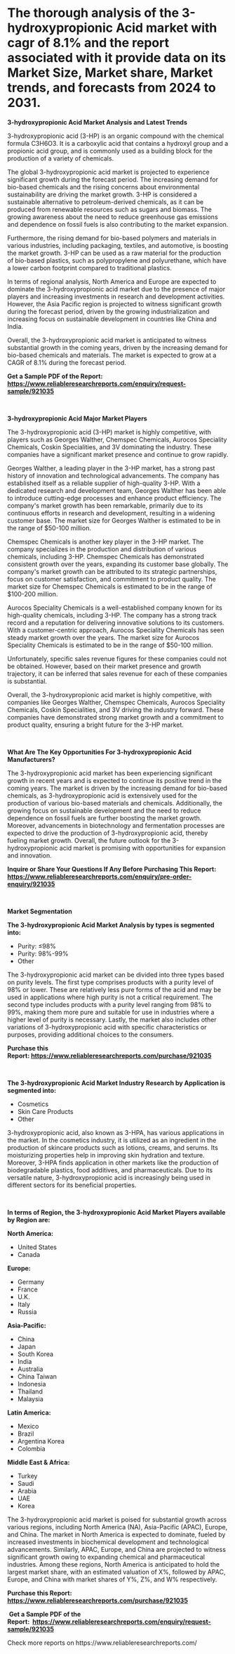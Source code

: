 <p><h1>The thorough analysis of the 3-hydroxypropionic Acid market with cagr of  8.1% and the report associated with it provide data on its Market Size, Market share, Market trends, and forecasts from 2024 to 2031.</h1></p><p><strong>3-hydroxypropionic Acid Market Analysis and Latest Trends</strong></p>
<p><p>3-hydroxypropionic acid (3-HP) is an organic compound with the chemical formula C3H6O3. It is a carboxylic acid that contains a hydroxyl group and a propionic acid group, and is commonly used as a building block for the production of a variety of chemicals.</p><p>The global 3-hydroxypropionic acid market is projected to experience significant growth during the forecast period. The increasing demand for bio-based chemicals and the rising concerns about environmental sustainability are driving the market growth. 3-HP is considered a sustainable alternative to petroleum-derived chemicals, as it can be produced from renewable resources such as sugars and biomass. The growing awareness about the need to reduce greenhouse gas emissions and dependence on fossil fuels is also contributing to the market expansion.</p><p>Furthermore, the rising demand for bio-based polymers and materials in various industries, including packaging, textiles, and automotive, is boosting the market growth. 3-HP can be used as a raw material for the production of bio-based plastics, such as polypropylene and polyurethane, which have a lower carbon footprint compared to traditional plastics.</p><p>In terms of regional analysis, North America and Europe are expected to dominate the 3-hydroxypropionic acid market due to the presence of major players and increasing investments in research and development activities. However, the Asia Pacific region is projected to witness significant growth during the forecast period, driven by the growing industrialization and increasing focus on sustainable development in countries like China and India.</p><p>Overall, the 3-hydroxypropionic acid market is anticipated to witness substantial growth in the coming years, driven by the increasing demand for bio-based chemicals and materials. The market is expected to grow at a CAGR of 8.1% during the forecast period.</p></p>
<p><strong>Get a Sample PDF of the Report:&nbsp; <a href="https://www.reliableresearchreports.com/enquiry/request-sample/921035">https://www.reliableresearchreports.com/enquiry/request-sample/921035</a></strong></p>
<p>&nbsp;</p>
<p><strong>3-hydroxypropionic Acid Major Market Players</strong></p>
<p><p>The 3-hydroxypropionic acid (3-HP) market is highly competitive, with players such as Georges Walther, Chemspec Chemicals, Aurocos Speciality Chemicals, Coskin Specialities, and 3V dominating the industry. These companies have a significant market presence and continue to grow rapidly.</p><p>Georges Walther, a leading player in the 3-HP market, has a strong past history of innovation and technological advancements. The company has established itself as a reliable supplier of high-quality 3-HP. With a dedicated research and development team, Georges Walther has been able to introduce cutting-edge processes and enhance product efficiency. The company's market growth has been remarkable, primarily due to its continuous efforts in research and development, resulting in a widening customer base. The market size for Georges Walther is estimated to be in the range of $50-100 million.</p><p>Chemspec Chemicals is another key player in the 3-HP market. The company specializes in the production and distribution of various chemicals, including 3-HP. Chemspec Chemicals has demonstrated consistent growth over the years, expanding its customer base globally. The company's market growth can be attributed to its strategic partnerships, focus on customer satisfaction, and commitment to product quality. The market size for Chemspec Chemicals is estimated to be in the range of $100-200 million.</p><p>Aurocos Speciality Chemicals is a well-established company known for its high-quality chemicals, including 3-HP. The company has a strong track record and a reputation for delivering innovative solutions to its customers. With a customer-centric approach, Aurocos Speciality Chemicals has seen steady market growth over the years. The market size for Aurocos Speciality Chemicals is estimated to be in the range of $50-100 million.</p><p>Unfortunately, specific sales revenue figures for these companies could not be obtained. However, based on their market presence and growth trajectory, it can be inferred that sales revenue for each of these companies is substantial.</p><p>Overall, the 3-hydroxypropionic acid market is highly competitive, with companies like Georges Walther, Chemspec Chemicals, Aurocos Speciality Chemicals, Coskin Specialities, and 3V driving the industry forward. These companies have demonstrated strong market growth and a commitment to product quality, ensuring a bright future for the 3-HP market.</p></p>
<p>&nbsp;</p>
<p><strong>What Are The Key Opportunities For 3-hydroxypropionic Acid Manufacturers?</strong></p>
<p><p>The 3-hydroxypropionic acid market has been experiencing significant growth in recent years and is expected to continue its positive trend in the coming years. The market is driven by the increasing demand for bio-based chemicals, as 3-hydroxypropionic acid is extensively used for the production of various bio-based materials and chemicals. Additionally, the growing focus on sustainable development and the need to reduce dependence on fossil fuels are further boosting the market growth. Moreover, advancements in biotechnology and fermentation processes are expected to drive the production of 3-hydroxypropionic acid, thereby fueling market growth. Overall, the future outlook for the 3-hydroxypropionic acid market is promising with opportunities for expansion and innovation.</p></p>
<p><strong>Inquire or Share Your Questions If Any Before Purchasing This Report: <a href="https://www.reliableresearchreports.com/enquiry/pre-order-enquiry/921035">https://www.reliableresearchreports.com/enquiry/pre-order-enquiry/921035</a></strong></p>
<p>&nbsp;</p>
<p><strong>Market Segmentation</strong></p>
<p><strong>The 3-hydroxypropionic Acid Market Analysis by types is segmented into:</strong></p>
<p><ul><li>Purity: ≤98%</li><li>Purity: 98%-99%</li><li>Other</li></ul></p>
<p><p>The 3-hydroxypropionic acid market can be divided into three types based on purity levels. The first type comprises products with a purity level of 98% or lower. These are relatively less pure forms of the acid and may be used in applications where high purity is not a critical requirement. The second type includes products with a purity level ranging from 98% to 99%, making them more pure and suitable for use in industries where a higher level of purity is necessary. Lastly, the market also includes other variations of 3-hydroxypropionic acid with specific characteristics or purposes, providing additional choices to the consumers.</p></p>
<p><strong>Purchase this Report:&nbsp;<a href="https://www.reliableresearchreports.com/purchase/921035">https://www.reliableresearchreports.com/purchase/921035</a></strong></p>
<p>&nbsp;</p>
<p><strong>The 3-hydroxypropionic Acid Market Industry Research by Application is segmented into:</strong></p>
<p><ul><li>Cosmetics</li><li>Skin Care Products</li><li>Other</li></ul></p>
<p><p>3-hydroxypropionic acid, also known as 3-HPA, has various applications in the market. In the cosmetics industry, it is utilized as an ingredient in the production of skincare products such as lotions, creams, and serums. Its moisturizing properties help in improving skin hydration and texture. Moreover, 3-HPA finds application in other markets like the production of biodegradable plastics, food additives, and pharmaceuticals. Due to its versatile nature, 3-hydroxypropionic acid is increasingly being used in different sectors for its beneficial properties.</p></p>
<p>&nbsp;</p>
<p><strong>In terms of Region, the 3-hydroxypropionic Acid Market Players available by Region are:</strong></p>
<p>
    <p> <strong> North America: </strong>
        <ul>
            <li>United States</li>
            <li>Canada</li>
        </ul>
        </p> 
    <p> <strong> Europe: </strong>
        <ul>
            <li>Germany</li>
            <li>France</li>
            <li>U.K.</li>
            <li>Italy</li>
            <li>Russia</li>
        </ul>
        </p> 
    <p> <strong> Asia-Pacific: </strong>
        <ul>
            <li>China</li>
            <li>Japan</li>
            <li>South Korea</li>
            <li>India</li>
            <li>Australia</li>
            <li>China Taiwan</li>
            <li>Indonesia</li>
            <li>Thailand</li>
            <li>Malaysia</li>
        </ul>
        </p> 
    <p> <strong> Latin America: </strong>
        <ul>
            <li>Mexico</li>
            <li>Brazil</li>
            <li>Argentina Korea</li>
            <li>Colombia</li>
        </ul>
        </p> 
    <p> <strong> Middle East & Africa: </strong>
        <ul>
            <li>Turkey</li>
            <li>Saudi</li>
            <li>Arabia</li>
            <li>UAE</li>
            <li>Korea</li>
        </ul>
    </p>
    </p>
<p><p>The 3-hydroxypropionic acid market is poised for substantial growth across various regions, including North America (NA), Asia-Pacific (APAC), Europe, and China. The market in North America is expected to dominate, fueled by increased investments in biochemical development and technological advancements. Similarly, APAC, Europe, and China are projected to witness significant growth owing to expanding chemical and pharmaceutical industries. Among these regions, North America is anticipated to hold the largest market share, with an estimated valuation of X%, followed by APAC, Europe, and China with market shares of Y%, Z%, and W% respectively.</p></p>
<p><strong>Purchase this Report: <a href="https://www.reliableresearchreports.com/purchase/921035">https://www.reliableresearchreports.com/purchase/921035</a></strong></p>
<p>&nbsp;<strong>Get a Sample PDF of the Report:&nbsp;&nbsp;<a href="https://www.reliableresearchreports.com/enquiry/request-sample/921035">https://www.reliableresearchreports.com/enquiry/request-sample/921035</a></strong></p>
<p><strong></strong></p>
<p>Check more reports on https://www.reliableresearchreports.com/</p>